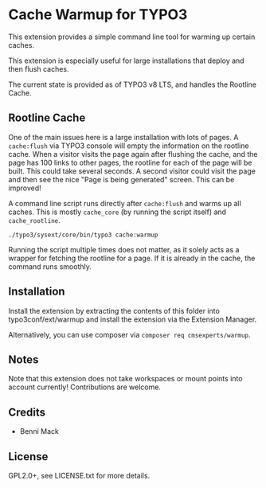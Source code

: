 # Cache Warmup for TYPO3

This extension provides a simple command line tool for warming up
certain caches.

This extension is especially useful for large installations that deploy and
then flush caches.

The current state is provided as of TYPO3 v8 LTS, and handles
the Rootline Cache.


## Rootline Cache
One of the main issues here is a large installation with lots of
pages. A `cache:flush` via TYPO3 console will empty the information
on the rootline cache. When a visitor visits the page again after
flushing the cache, and the page has 100 links to other pages, the
rootline for each of the page will be built. This could take
several seconds. A second visitor could visit the page and then
see the nice "Page is being generated" screen. This can be improved!

A command line script runs directly after `cache:flush` and warms
up all caches. This is mostly `cache_core` (by running the script
itself) and `cache_rootline`.

```
./typo3/sysext/core/bin/typo3 cache:warmup
```

Running the script multiple times does not matter, as it solely
acts as a wrapper for fetching the rootline for a page. If it is
already in the cache, the command runs smoothly.

## Installation

Install the extension by extracting the contents of this folder into
typo3conf/ext/warmup and install the extension via the Extension Manager.

Alternatively, you can use composer via `composer req cmsexperts/warmup`.


## Notes

Note that this extension does not take workspaces or mount points
into account currently! Contributions are welcome.


## Credits

* Benni Mack


## License

GPL2.0+, see LICENSE.txt for more details.
